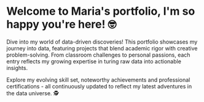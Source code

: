 # Welcome to Maria's portfolio, I'm so happy you're here! 🤓

Dive into my world of data-driven discoveries! This portfolio showcases my journey into data, featuring projects that blend academic rigor with creative problem-solving. From classroom challenges to personal passions, each entry reflects my growing expertise in turing raw data into actionable insights. 

Explore my evolving skill set, noteworthy achievements and professional certifications - all continuously updated to reflect my latest adventures in the data universe. 🕵️


